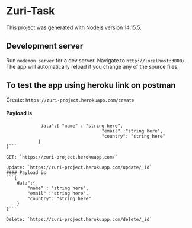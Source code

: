 # Zuri-Task

This project was generated with [Nodejs](https://nodejs.org/en/) version 14.15.5.

## Development server
Run `nodemon server` for a dev server. Navigate to `http://localhost:3000/`. The app will automatically reload if you change any of the source files.


## To test the app using heroku link on postman

Create: `https://zuri-project.herokuapp.com/create`

#### Payload is 
```{ "message" : "string here",
			 data":{ "name" : "string here",
									"email" :"string here",
									"country": "string here"
			}
}```

GET: `https://zuri-project.herokuapp.com/`

Update: `https://zuri-project.herokuapp.com/update/_id`
#### Payload is 
```{
	data":{ 
        "name" : "string here",
		"email" :"string here",
		"country": "string here"
	}
}```

Delete: `https://zuri-project.herokuapp.com/delete/_id`